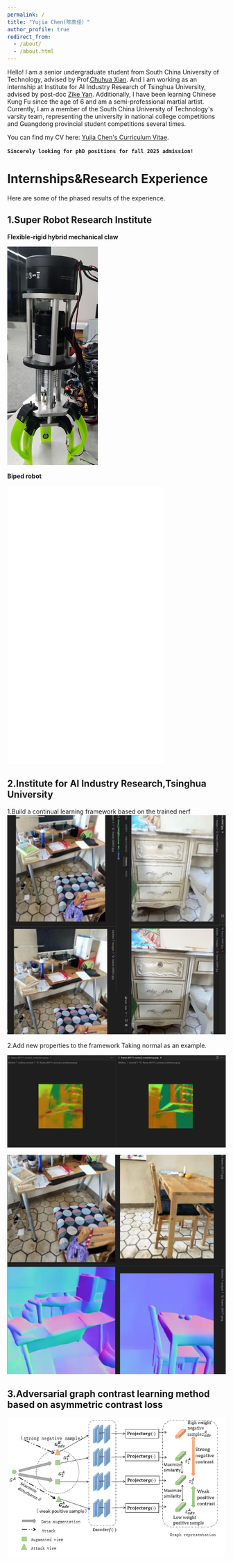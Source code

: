 ```yaml
---
permalink: /
title: "Yujia Chen(陈雨佳）"
author_profile: true
redirect_from: 
  - /about/
  - /about.html
---
```

Hello! I am a senior undergraduate student from South China University of Technology, advised by Prof.[Chuhua Xian](https://chuhuaxian.github.io/index.html). And I am working as an internship at Institute for AI Industry Research of Tsinghua University, advised by post-doc [Zike Yan](https://zikeyan.github.io/).
Additionally, I have been learning Chinese Kung Fu since the age of 6 and am a semi-professional martial artist. Currently, I am a member of the South China University of Technology's varsity team, representing the university in national college competitions and Guangdong provincial student competitions several times.

You can find my CV here: [Yujia Chen's Curriculum Vitae](../assets/Curriculum_Vitae.pdf).

**`Sincerely looking for phD positions for fall 2025 admission!`**

Internships&Research Experience
======
Here are some of the phased results of the experience.

1.Super Robot Research Institute
------
**Flexible-rigid hybrid mechanical claw**

![mechanical claw](../images/raw.png)

**Biped robot**

<iframe src="/assets/biped.mp4" width="360" height="640" frameborder="0" allowfullscreen></iframe>

2.Institute for AI Industry Research,Tsinghua University
------

1.Build a continual learning framework based on the trained nerf
![Taking rgb as new property](../images/render.png)

2.Add new properties to the framework
Taking normal as an example.

![Algorithm 1](../images/normal0.png)

![Algorithm 2](../images/normal.png)

3.Adversarial graph contrast learning method based on asymmetric contrast loss
------

![pipeline of our project](../images/graph.png)
